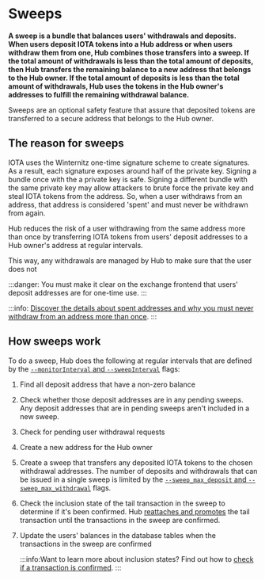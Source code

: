 # Sweeps

**A sweep is a bundle that balances users' withdrawals and deposits. When users deposit IOTA tokens into a Hub address or when users withdraw them from one, Hub combines those transfers into a sweep. If the total amount of withdrawals is less than the total amount of deposits, then Hub transfers the remaining balance to a new address that belongs to the Hub owner. If the total amount of deposits is less than the total amount of withdrawals, Hub uses the tokens in the Hub owner's addresses to fulfill the remaining withdrawal balance.**

Sweeps are an optional safety feature that assure that deposited tokens are transferred to a secure address that belongs to the Hub owner.

## The reason for sweeps

IOTA uses the Winternitz one-time signature scheme to create signatures. As a result, each signature exposes around half of the private key. Signing a bundle once with the a private key is safe. Signing a different bundle with the same private key may allow attackers to brute force the private key and steal IOTA tokens from the address. So, when a user withdraws from an address, that address is considered 'spent' and must never be withdrawn from again.

Hub reduces the risk of a user withdrawing from the same address more than once by transferring IOTA tokens from users' deposit addresses to a Hub owner's address at regular intervals.

This way, any withdrawals are managed by Hub to make sure that the user does not

:::danger:
You must make it clear on the exchange frontend that users' deposit addresses are for one-time use.
:::

:::info:
[Discover the details about spent addresses and why you must never withdraw from an address more than once](root://dev-essentials/0.1/concepts/addresses-and-signatures.md#address-reuse).
:::

## How sweeps work

To do a sweep, Hub does the following at regular intervals that are defined by the [`--monitorInterval` and `--sweepInterval`](../references/command-line-flags.md#monitorInterval) flags:

1. Find all deposit address that have a non-zero balance

2. Check whether those deposit addresses are in any pending sweeps. Any deposit addresses that are in pending sweeps aren't included in a new sweep.

3. Check for pending user withdrawal requests

4. Create a new address for the Hub owner

5. Create a sweep that transfers any deposited IOTA tokens to the chosen withdrawal addresses. The number of deposits and withdrawals that can be issued in a single sweep is limited by the [`--sweep_max_deposit` and `--sweep_max_withdrawal`](../references/command-line-flags.md#sweepLimits) flags.

6. Check the inclusion state of the tail transaction in the sweep to determine if it's been confirmed. Hub [reattaches and promotes](root://dev-essentials/0.1/concepts/reattach-rebroadcast-promote.md) the tail transaction until the transactions in the sweep are confirmed.

7. Update the users' balances in the database tables when the transactions in the sweep are confirmed

    :::info:Want to learn more about inclusion states?
    Find out how to [check if a transaction is confirmed](root://dev-essentials/0.1/how-to-guides/check-transaction-confirmation.md).
    :::
